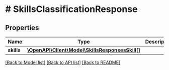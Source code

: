 # # SkillsClassificationResponse

## Properties

Name | Type | Description | Notes
------------ | ------------- | ------------- | -------------
**skills** | [**\OpenAPI\Client\Model\SkillsResponsesSkill[]**](SkillsResponsesSkill.md) |  |

[[Back to Model list]](../../README.md#models) [[Back to API list]](../../README.md#endpoints) [[Back to README]](../../README.md)
